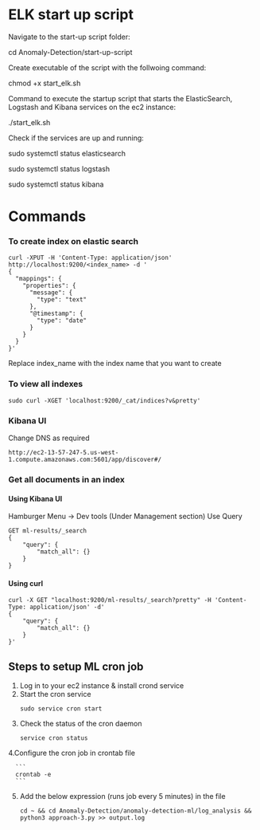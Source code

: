 # ELK start up script

Navigate to the start-up script folder:

cd Anomaly-Detection/start-up-script


Create executable of the script with the follwoing command:

chmod +x start_elk.sh


Command to execute the startup script that starts the ElasticSearch, Logstash and Kibana services on the ec2 instance:

./start_elk.sh


Check if the services are up and running:

sudo systemctl status elasticsearch

sudo systemctl status logstash

sudo systemctl status kibana

# Commands 

### To create index on elastic search

```
curl -XPUT -H 'Content-Type: application/json' http://localhost:9200/<index_name> -d '
{
  "mappings": {
    "properties": {
      "message": {
        "type": "text"
      },
      "@timestamp": {
        "type": "date"
      }
    }
  }
}'
```

Replace index_name with the index name that you want to create

### To view all indexes 

```sudo curl -XGET 'localhost:9200/_cat/indices?v&pretty'```

### Kibana UI

Change DNS as required

```http://ec2-13-57-247-5.us-west-1.compute.amazonaws.com:5601/app/discover#/```

### Get all documents in an index

#### Using Kibana UI

Hamburger Menu -> Dev tools (Under Management section)
Use Query

```
GET ml-results/_search
{
    "query": {
        "match_all": {}
    }
}
```

#### Using curl

```
curl -X GET "localhost:9200/ml-results/_search?pretty" -H 'Content-Type: application/json' -d'
{
    "query": {
        "match_all": {}
    }
}'
```

## Steps to setup ML cron job
1. Log in to your ec2 instance & install crond service
2. Start the cron service 
      ```
      sudo service cron start
    ```
3. Check the status of the cron daemon 
    ```
    service cron status
     ```
4.Configure the cron job in crontab file

      ``` 
      crontab -e 
      ```
5. Add the below expression (runs job every 5 minutes) in the file

      ```
      cd ~ && cd Anomaly-Detection/anomaly-detection-ml/log_analysis && python3 approach-3.py >> output.log
      ```


    
     

  
